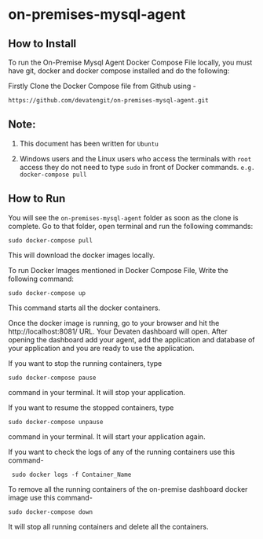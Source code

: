 # on-premises-mysql-agent

## How to Install 

To run the On-Premise Mysql Agent Docker Compose File locally, you must have git, docker and docker compose installed and do the following:

Firstly Clone the Docker Compose file from Github using -

```
https://github.com/devatengit/on-premises-mysql-agent.git
``` 
## Note:

1. This document has been written for ``` Ubuntu ```

2. Windows users and the Linux users who access the terminals with ``` root ``` access they do not need to type ``` sudo ``` in front of Docker commands. ``` e.g. docker-compose pull ```

## How to Run

You will see the ``` on-premises-mysql-agent ``` folder as soon as the clone is complete. Go to that folder, open terminal and run the following commands:

```
sudo docker-compose pull
```

This will download the docker images locally.

To run Docker Images mentioned in Docker Compose File, Write the following command:

```
sudo docker-compose up
```

This command starts all the docker containers.

Once the docker image is running, go to your browser and hit the http://localhost:8081/ URL. Your Devaten dashboard will open. After opening the dashboard add your agent, add the application and database of your application and you are ready to use the application.

If you want to stop the running containers, type

```
sudo docker-compose pause
```

command in your terminal. It will stop your application.

If you want to resume the stopped containers, type 

``` 
sudo docker-compose unpause
```

command in your terminal. It will start your application again.

If you want to check the logs of any of the running containers use this command- 

```
 sudo docker logs -f Container_Name 
```

To remove all the running containers of the on-premise dashboard docker image use this command- 

```
sudo docker-compose down 
``` 

It will stop all running containers and delete all the containers.
